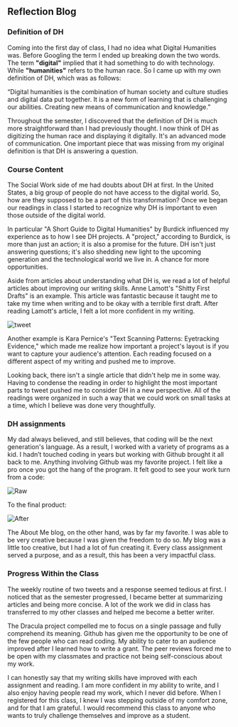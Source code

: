 ## Reflection Blog

### Definition of DH

Coming into the first day of class, I had no idea what Digital Humanities was. Before Googling the term I ended up breaking down the two words. The term **"digital"** implied that it had something to do with technology. While **"humanities"** refers to the human race.
So I came up with my own definition of DH, which was as follows:
 
“Digital humanities is the combination of human society and culture studies and digital data put together. It is a new form of learning that is challenging our abilities. Creating new means of communication and knowledge.”
 
Throughout the semester, I discovered that the definition of DH is much more straightforward than I had previously thought. I now think of DH as digitizing the human race and displaying it digitally. It's an advanced mode of communication. One important piece that was missing from my original definition is that DH is answering a question.
 
 
### Course Content
 
The Social Work side of me had doubts about DH at first. In the United States, a big group of people do not have access to the digital world. So, how are they supposed to be a part of this transformation? Once we began our readings in class I started to recognize why DH is important to even those outside of the digital world.
 
In particular "A Short Guide to Digital Humanities" by Burdick influenced my experience as to how I see DH projects.  A "project," according to Burdick, is more than just an action; it is also a promise for the future. DH isn't just answering questions; it's also shedding new light to the upcoming generation and the technological world we live in. A chance for more opportunities.
 
Aside from articles about understanding what DH is, we read a lot of helpful articles about improving our writing skills. Anne Lamott's "Shitty First Drafts" is an example. This article was fantastic because it taught me to take my time when writing and to be okay with a terrible first draft. After reading Lamott's article, I felt a lot more confident in my writing.
 
![tweet](https://juliabasauri.github.io/juliabasauri/images/Tweet.jpeg)

Another example is Kara Pernice's "Text Scanning Patterns: Eyetracking Evidence," which made me realize how important a project's layout is if you want to capture your audience's attention. Each reading focused on a different aspect of my writing and pushed me to improve.
 
Looking back, there isn't a single article that didn't help me in some way. Having to condense the reading in order to highlight the most important parts to tweet pushed me to consider DH in a new perspective. All of the readings were organized in such a way that we could work on small tasks at a time, which I believe was done very thoughtfully.
 
### DH assignments 
 
My dad always believed, and still believes, that coding will be the next generation's language. As a result, I worked with a variety of programs as a kid. I hadn’t touched coding in years but working with Github brought it all back to me. Anything involving Github was my favorite project. I felt like a pro once you got the hang of the program. It felt good to see your work turn from a code:

![Raw](https://juliabasauri.github.io/juliabasauri/images/Raw.png)

To the final product:

![After](https://juliabasauri.github.io/juliabasauri/images/After.png)

The About Me blog, on the other hand, was by far my favorite. I was able to be very creative because I was given the freedom to do so. My blog was a little too creative, but I had a lot of fun creating it. Every class assignment served a purpose, and as a result, this has been a very impactful class.

### Progress Within the Class
 
The weekly routine of two tweets and a response seemed tedious at first. I noticed that as the semester progressed, I became better at summarizing articles and being more concise. A lot of the work we did in class has transferred to my other classes and helped me become a better writer.

The Dracula project compelled me to focus on a single passage and fully comprehend its meaning. Github has given me the opportunity to be one of the few people who can read coding. My ability to cater to an audience improved after I learned how to write a grant. The peer reviews forced me to be open with my classmates and practice not being self-conscious about my work.

I can honestly say that my writing skills have improved with each assignment and reading. I am more confident in my ability to write, and I also enjoy having people read my work, which I never did before. When I registered for this class, I knew I was stepping outside of my comfort zone, and for that I am grateful. I would recommend this class to anyone who wants to truly challenge themselves and improve as a student.
